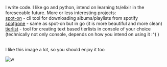I write code. I like go and python, intend on learning ts/elixir in the foreseeable future. More or less interesting projects:<br>
[spot-on](https://github.com/wdmvv/spot-on) - cli tool for downloading albums/playlists from spotify<br>
[spotgone](https://github.com/wdmvv/spotgone) - same as spot-on but in go (it is more beautiful and more clean)<br>
[tierlist](https://github.com/wdmvv/tierlist) - tool for creating text based tierlists in console of your choice (technically not only console, depends on how you intend on using it :^) )<br>

<br>
I like this image a lot, so you should enjoy it too<br>

![w](https://user-images.githubusercontent.com/78714307/181431287-f2e4f53c-8dad-43c3-864d-0c0754ebc255.jpg)
